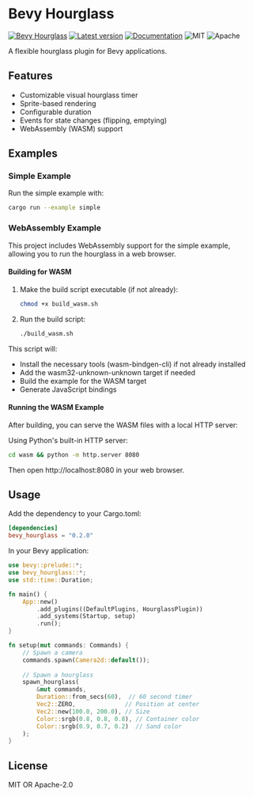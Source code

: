 # Bevy Hourglass

[![Bevy Hourglass](https://github.com/edouardpoitras/bevy_hourglass/actions/workflows/rust.yml/badge.svg?branch=main)](https://github.com/edouardpoitras/bevy_hourglass/actions/workflows/rust.yml)
[![Latest version](https://img.shields.io/crates/v/bevy_hourglass.svg)](https://crates.io/crates/bevy_hourglass)
[![Documentation](https://docs.rs/bevy_hourglass/badge.svg)](https://docs.rs/bevy_hourglass)
![MIT](https://img.shields.io/badge/license-MIT-blue.svg)
![Apache](https://img.shields.io/badge/license-Apache-blue.svg)

A flexible hourglass plugin for Bevy applications.

## Features

- Customizable visual hourglass timer
- Sprite-based rendering
- Configurable duration
- Events for state changes (flipping, emptying)
- WebAssembly (WASM) support

## Examples

### Simple Example

Run the simple example with:

```bash
cargo run --example simple
```

### WebAssembly Example

This project includes WebAssembly support for the simple example, allowing you to run the hourglass in a web browser.

#### Building for WASM

1. Make the build script executable (if not already):
   ```bash
   chmod +x build_wasm.sh
   ```

2. Run the build script:
   ```bash
   ./build_wasm.sh
   ```

This script will:
- Install the necessary tools (wasm-bindgen-cli) if not already installed
- Add the wasm32-unknown-unknown target if needed
- Build the example for the WASM target
- Generate JavaScript bindings

#### Running the WASM Example

After building, you can serve the WASM files with a local HTTP server:

Using Python's built-in HTTP server:

```bash
cd wasm && python -m http.server 8080
```

Then open http://localhost:8080 in your web browser.

## Usage

Add the dependency to your Cargo.toml:

```toml
[dependencies]
bevy_hourglass = "0.2.0"
```

In your Bevy application:

```rust
use bevy::prelude::*;
use bevy_hourglass::*;
use std::time::Duration;

fn main() {
    App::new()
        .add_plugins((DefaultPlugins, HourglassPlugin))
        .add_systems(Startup, setup)
        .run();
}

fn setup(mut commands: Commands) {
    // Spawn a camera
    commands.spawn(Camera2d::default());
    
    // Spawn a hourglass
    spawn_hourglass(
        &mut commands,
        Duration::from_secs(60),  // 60 second timer
        Vec2::ZERO,              // Position at center
        Vec2::new(100.0, 200.0), // Size
        Color::srgb(0.8, 0.8, 0.8), // Container color
        Color::srgb(0.9, 0.7, 0.2)  // Sand color
    );
}
```

## License

MIT OR Apache-2.0
